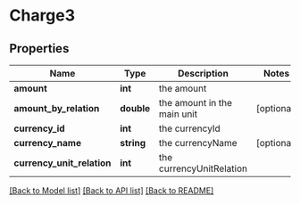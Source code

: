 # Charge3

## Properties
Name | Type | Description | Notes
------------ | ------------- | ------------- | -------------
**amount** | **int** | the amount | 
**amount_by_relation** | **double** | the amount in the main unit | [optional] 
**currency_id** | **int** | the currencyId | 
**currency_name** | **string** | the currencyName | [optional] 
**currency_unit_relation** | **int** | the currencyUnitRelation | 

[[Back to Model list]](../README.md#documentation-for-models) [[Back to API list]](../README.md#documentation-for-api-endpoints) [[Back to README]](../README.md)


